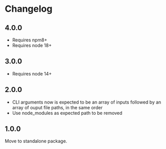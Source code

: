 # Changelog

## 4.0.0

* Requires npm8+
* Requires node 18+

## 3.0.0

* Requires node 14+

## 2.0.0

 * CLI arguments now is expected to be an array of inputs followed by an array of ouput file paths, in the same order
 * Use node_modules as expected path to be removed

## 1.0.0

Move to standalone package.
